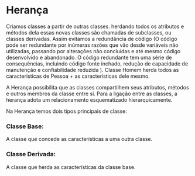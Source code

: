 # Herança 

Criamos classes a partir de outras classes. herdando todos os atributos e métodos dela essas novas classes são chamadas de subclasses, ou classes derivadas. Assim evitamos a redundância de código (O código pode ser redundante por inúmeras razões que vão desde variáveis não utilizadas, passando por alterações não concluídas e até mesmo código desenvolvido e abandonado. O código redundante tem uma série de consequências, incluindo código fonte inchado, redução de capacidade de manutenção e confiabilidade reduzida ). Classe Homem herda todos as caracteristicas de Pessoa + as caracteristicas dele mesmo.

A Herança possibilita que as classes compartilhem seus atributos, métodos e outros membros da classe entre si. Para a ligação entre as classes, a herança adota um relacionamento esquematizado hierarquicamente.

Na Herança temos dois tipos principais de classe:

### Classe Base: 
A classe que concede as características a uma outra classe.

### Classe Derivada: 
A classe que herda as características da classe base.
